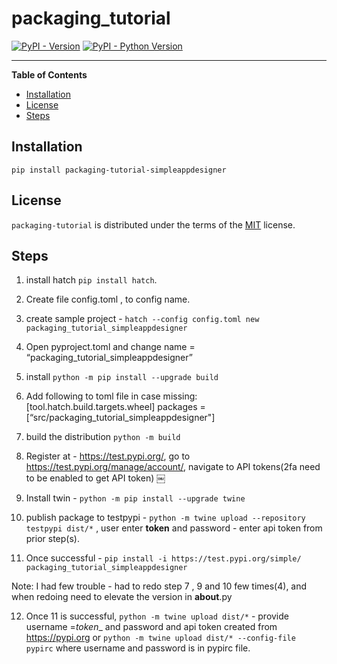 # packaging_tutorial

[![PyPI - Version](https://img.shields.io/pypi/v/packaging-tutorial.svg)](https://pypi.org/project/packaging-tutorial)
[![PyPI - Python Version](https://img.shields.io/pypi/pyversions/packaging-tutorial.svg)](https://pypi.org/project/packaging-tutorial)

-----

**Table of Contents**

- [Installation](#installation)
- [License](#license)
- [Steps](#Steps)

## Installation

```console
pip install packaging-tutorial-simpleappdesigner
```

## License

`packaging-tutorial` is distributed under the terms of the [MIT](https://spdx.org/licenses/MIT.html) license.

## Steps

1. install hatch `pip install hatch`.

2. Create file config.toml , to config name.

3. create sample project - `hatch --config config.toml new packaging_tutorial_simpleappdesigner`

4. Open pyproject.toml and change name = “packaging_tutorial_simpleappdesigner”

5. install `python -m pip install --upgrade build`

6. Add following to toml file in case missing:
[tool.hatch.build.targets.wheel]
packages = [“src/packaging_tutorial_simpleappdesigner"]

7. build the distribution  `python -m build`

8. Register at - https://test.pypi.org/, go to https://test.pypi.org/manage/account/, navigate to API tokens(2fa need to be enabled to get API token) ￼

9. Install twin - `python -m pip install --upgrade twine`

10. publish package to testpypi - `python -m twine upload --repository testpypi dist/*` , user enter  __token__ and password - enter api token from prior step(s).

11. Once successful - `pip install -i https://test.pypi.org/simple/ packaging_tutorial_simpleappdesigner`

Note: I had few trouble - had to redo step 7 , 9 and 10 few times(4), and when redoing need to elevate the version in __about__.py

12. Once 11 is successful, `python -m twine upload dist/*` - provide username =_token__ and password and api token created from https://pypi.org or 
`python -m twine upload dist/* --config-file pypirc` where username and password is in pypirc file.
